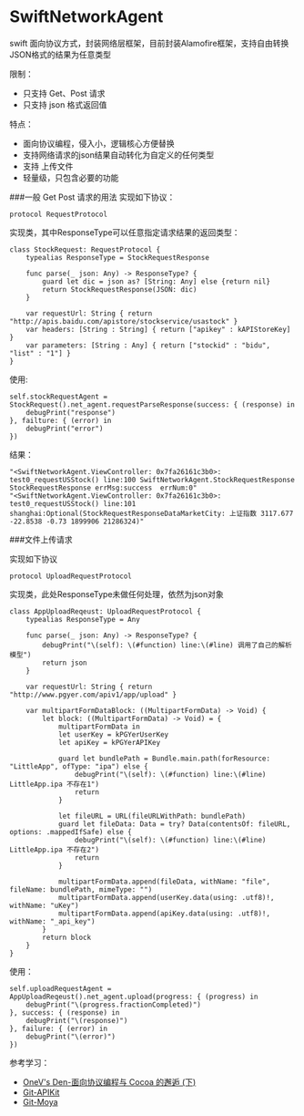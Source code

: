# SwiftNetworkAgent
swift 面向协议方式，封装网络层框架，目前封装Alamofire框架，支持自由转换JSON格式的结果为任意类型

限制：

* 只支持 Get、Post 请求
* 只支持 json 格式返回值

特点：

* 面向协议编程，侵入小，逻辑核心方便替换
* 支持网络请求的json结果自动转化为自定义的任何类型
* 支持 上传文件
* 轻量级，只包含必要的功能


###一般 Get Post 请求的用法
实现如下协议：

```
protocol RequestProtocol 
```

实现类，其中ResponseType可以任意指定请求结果的返回类型：

```
class StockRequest: RequestProtocol {
    typealias ResponseType = StockRequestResponse
    
    func parse(_ json: Any) -> ResponseType? {
        guard let dic = json as? [String: Any] else {return nil}
        return StockRequestResponse(JSON: dic)
    }
    
    var requestUrl: String { return "http://apis.baidu.com/apistore/stockservice/usastock" }
    var headers: [String : String] { return ["apikey" : kAPIStoreKey] }
    var parameters: [String : Any] { return ["stockid" : "bidu", "list" : "1"] }
}
```


使用:

```
self.stockRequestAgent = StockRequest().net_agent.requestParseResponse(success: { (response) in
    debugPrint("response")
}, failture: { (error) in
    debugPrint("error")
})
```

结果：

```
"<SwiftNetworkAgent.ViewController: 0x7fa26161c3b0>: test0_requestUSStock() line:100 SwiftNetworkAgent.StockRequestResponse  StockRequestResponse errMsg:success  errNum:0"
"<SwiftNetworkAgent.ViewController: 0x7fa26161c3b0>: test0_requestUSStock() line:101 shanghai:Optional(StockRequestResponseDataMarketCity: 上证指数 3117.677 -22.8538 -0.73 1899906 21286324)"
```

###文件上传请求

实现如下协议

```
protocol UploadRequestProtocol
```

实现类，此处ResponseType未做任何处理，依然为json对象

```
class AppUploadReqeust: UploadRequestProtocol {
    typealias ResponseType = Any
    
    func parse(_ json: Any) -> ResponseType? {
        debugPrint("\(self): \(#function) line:\(#line) 调用了自己的解析模型")
        return json
    }
    
    var requestUrl: String { return "http://www.pgyer.com/apiv1/app/upload" }
    
    var multipartFormDataBlock: ((MultipartFormData) -> Void) {
        let block: ((MultipartFormData) -> Void) = {
            multipartFormData in
            let userKey = kPGYerUserKey
            let apiKey = kPGYerAPIKey
            
            guard let bundlePath = Bundle.main.path(forResource: "LittleApp", ofType: "ipa") else {
                debugPrint("\(self): \(#function) line:\(#line) LittleApp.ipa 不存在1")
                return
            }
            
            let fileURL = URL(fileURLWithPath: bundlePath)
            guard let fileData: Data = try? Data(contentsOf: fileURL, options: .mappedIfSafe) else {
                debugPrint("\(self): \(#function) line:\(#line) LittleApp.ipa 不存在2")
                return
            }
            
            multipartFormData.append(fileData, withName: "file", fileName: bundlePath, mimeType: "")
            multipartFormData.append(userKey.data(using: .utf8)!, withName: "uKey")
            multipartFormData.append(apiKey.data(using: .utf8)!, withName: "_api_key")
        }
        return block
    }
}
```
使用：

```
self.uploadRequestAgent = AppUploadReqeust().net_agent.upload(progress: { (progress) in
    debugPrint("\(progress.fractionCompleted)")
}, success: { (response) in
    debugPrint("\(response)")
}, failure: { (error) in
    debugPrint("\(error)")
})
```

参考学习：

* [OneV's Den-面向协议编程与 Cocoa 的邂逅 (下)](https://onevcat.com/2016/12/pop-cocoa-2/)
* [Git-APIKit](https://github.com/ishkawa/APIKit)
* [Git-Moya](https://github.com/Moya/Moya)
